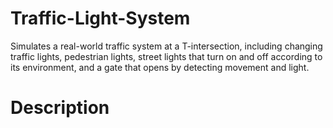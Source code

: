 # Traffic-Light-System

Simulates a real-world traffic system at a T-intersection, including changing traffic lights, pedestrian lights, street lights that turn on and off according to its environment, and a gate that opens by detecting movement and light.

# Description

